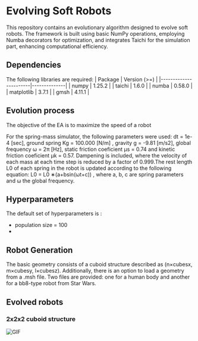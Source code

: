 # Evolving Soft Robots

This repository contains an evolutionary algorithm designed to evolve soft robots. The framework is built using basic NumPy operations, employing Numba decorators for optimization, and integrates Taichi for the simulation part, enhancing computational efficiency.

## Dependencies
The following libraries are required:
| Package               | Version (>=) |
|-----------------------|--------------|
| numpy                 | 1.25.2       |
| taichi                | 1.6.0        |
| numba                 | 0.58.0       |
| matplotlib            | 3.7.1        |
| gmsh                  | 4.11.1       |

## Evolution process
The objective of the EA is to maximize the speed of a robot 

For the spring-mass simulator, the following parameters were used: dt = 1e-4 [sec], ground spring Kg = 100.000 [N/m] , gravity g = -9.81 [m/s2], global frequency ω = 2π [Hz], static friction coeficient μs = 0.74 and kinetic friction coeficient μk = 0.57. Dampening is included, where the velocity of each mass at each time step is reduced by a factor of 0.999.The rest length L0 of each spring in the robot is updated according to the following equation: L0 = L0 ∗(a+bsin(ωt+c)) , where a, b, c are spring parameters and ω the global frequency.

## Hyperparameters
The default set of hyperparameters is :

- population size = 100 
-  

## Robot Generation
The basic geometry consists of a cuboid structure described as (n×cubesx, m×cubesy, l×cubesz). Additionally, there is an option to load a geometry from a .msh file. Two files are provided: one for a human body and another for a bb8-type robot from Star Wars.

## Evolved robots 

### 2x2x2 cuboid structure
![GIF](2x2.gif)



<!-- 
Non-geometric evolved robots
![GIF](human.gif)


-->

